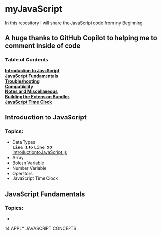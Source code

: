 # myJavaScript
In this repository I will share the JavaScript code from my Beginning
## A huge thanks to GitHub Copilot to helping me to comment inside of code
### Table of Contents
**[Introduction to JavaScript](#introduction-to-javascript)**<br>
**[JavaScript Fundamentals](#javascript-fundamentals)**<br>
**[Troubleshooting](#troubleshooting)**<br>
**[Compatibility](#compatibility)**<br>
**[Notes and Miscellaneous](#notes-and-miscellaneous)**<br>
**[Building the Extension Bundles](#building-the-extension-bundles)**<br>
**[JavaScript Time Clock](#javascript-time-clock)**<br>

## Introduction to JavaScript
### Topics:
- Data Types **<br>
<kbd>Line 1</kbd> to <kbd>Line 58</kbd>**<br>[IntroductiontoJavaScript.js](https://github.com/nomandhoni-cs/myJavaScriptJourney/blob/master/IntroductiontoJavaScript.js)
- Array
- Bolean Variable
- Number Variable 
- Operators
- JavaScript Time Clock
## JavaScript Fundamentals
### Topics:
-
14 APPLY JAVASCRIPT CONCEPTS
